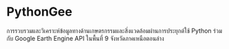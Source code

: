 # PythonGee
การรวบรวมและวิเคราะห์ข้อมูลทางด้านเกษตรกรรมและสิ่งแวดล้อมผ่านการประยุกต์ใช้ Python ร่วมกับ Google Earth Engine API ในพื้นที่ 9 จังหวัดภาคเหนือตอนล่าง
